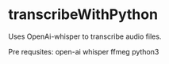 # transcribeWithPython


Uses OpenAi-whisper to transcribe audio files.


Pre requsites:
open-ai whisper
ffmeg
python3
